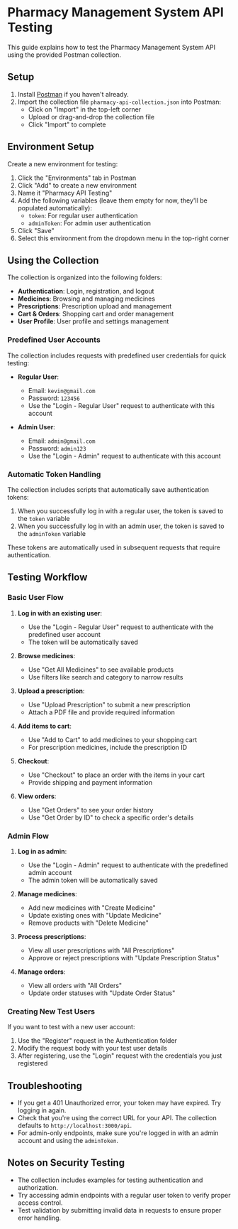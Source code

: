 # Pharmacy Management System API Testing

This guide explains how to test the Pharmacy Management System API using the provided Postman collection.

## Setup

1. Install [Postman](https://www.postman.com/downloads/) if you haven't already.
2. Import the collection file `pharmacy-api-collection.json` into Postman:
   - Click on "Import" in the top-left corner
   - Upload or drag-and-drop the collection file
   - Click "Import" to complete

## Environment Setup

Create a new environment for testing:

1. Click the "Environments" tab in Postman
2. Click "Add" to create a new environment
3. Name it "Pharmacy API Testing"
4. Add the following variables (leave them empty for now, they'll be populated automatically):
   - `token`: For regular user authentication
   - `adminToken`: For admin user authentication
5. Click "Save"
6. Select this environment from the dropdown menu in the top-right corner

## Using the Collection

The collection is organized into the following folders:

- **Authentication**: Login, registration, and logout
- **Medicines**: Browsing and managing medicines
- **Prescriptions**: Prescription upload and management
- **Cart & Orders**: Shopping cart and order management
- **User Profile**: User profile and settings management

### Predefined User Accounts

The collection includes requests with predefined user credentials for quick testing:

- **Regular User**:
  - Email: `kevin@gmail.com`
  - Password: `123456`
  - Use the "Login - Regular User" request to authenticate with this account

- **Admin User**:
  - Email: `admin@gmail.com`
  - Password: `admin123`
  - Use the "Login - Admin" request to authenticate with this account

### Automatic Token Handling

The collection includes scripts that automatically save authentication tokens:

1. When you successfully log in with a regular user, the token is saved to the `token` variable
2. When you successfully log in with an admin user, the token is saved to the `adminToken` variable

These tokens are automatically used in subsequent requests that require authentication.

## Testing Workflow

### Basic User Flow

1. **Log in with an existing user**:
   - Use the "Login - Regular User" request to authenticate with the predefined user account
   - The token will be automatically saved

2. **Browse medicines**:
   - Use "Get All Medicines" to see available products
   - Use filters like search and category to narrow results

3. **Upload a prescription**:
   - Use "Upload Prescription" to submit a new prescription
   - Attach a PDF file and provide required information

4. **Add items to cart**:
   - Use "Add to Cart" to add medicines to your shopping cart
   - For prescription medicines, include the prescription ID

5. **Checkout**:
   - Use "Checkout" to place an order with the items in your cart
   - Provide shipping and payment information

6. **View orders**:
   - Use "Get Orders" to see your order history
   - Use "Get Order by ID" to check a specific order's details

### Admin Flow

1. **Log in as admin**:
   - Use the "Login - Admin" request to authenticate with the predefined admin account
   - The admin token will be automatically saved

2. **Manage medicines**:
   - Add new medicines with "Create Medicine"
   - Update existing ones with "Update Medicine"
   - Remove products with "Delete Medicine"

3. **Process prescriptions**:
   - View all user prescriptions with "All Prescriptions"
   - Approve or reject prescriptions with "Update Prescription Status"

4. **Manage orders**:
   - View all orders with "All Orders"
   - Update order statuses with "Update Order Status"

### Creating New Test Users

If you want to test with a new user account:

1. Use the "Register" request in the Authentication folder
2. Modify the request body with your test user details
3. After registering, use the "Login" request with the credentials you just registered

## Troubleshooting

- If you get a 401 Unauthorized error, your token may have expired. Try logging in again.
- Check that you're using the correct URL for your API. The collection defaults to `http://localhost:3000/api`.
- For admin-only endpoints, make sure you're logged in with an admin account and using the `adminToken`.

## Notes on Security Testing

- The collection includes examples for testing authentication and authorization.
- Try accessing admin endpoints with a regular user token to verify proper access control.
- Test validation by submitting invalid data in requests to ensure proper error handling. 